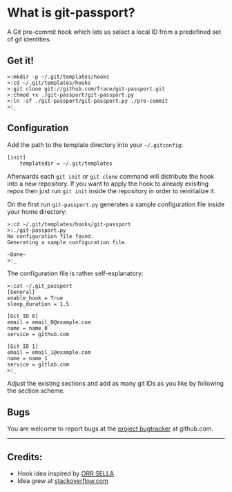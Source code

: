 # What is git-passport?
A Git pre-commit hook which lets us select a local ID from a predefined set of
git identities.


## Get it!
```
>:mkdir -p ~/.git/templates/hooks
>:cd ~/.git/templates/hooks
>:git clone git://github.com/frace/git-passport.git
>:chmod +x ./git-passport/git-passport.py
>:ln -sf ./git-passport/git-passport.py ./pre-commit
>:_
```

## Configuration
Add the path to the template directory into your `~/.gitconfig`:

```
[init]
    templatedir = ~/.git/templates
```

Afterwards each `git init` or `git clone` command will distribute
the hook into a new repository.
If you want to apply the hook to already exisiting repos then just run
`git init` inside the repository in order to reinitialize it.

On the first run `git-passport.py` generates a sample configuration file inside
your home directory:

```
>:cd ~/.git/templates/hooks/git-passport
>:./git-passport.py
No configuration file found.
Generating a sample configuration file.

~Done~
>:_
```

The configuration file is rather self-explanatory:
```
>:cat ~/.git_passport
[General]
enable_hook = True
sleep_duration = 1.5

[Git ID 0]
email = email_0@example.com
name = name_0
service = github.com

[Git ID 1]
email = email_1@example.com
name = name_1
service = gitlab.com
>:_
```

Adjust the existing sections and add as many git IDs as you like by following
the section scheme.


## Bugs
You are welcome to report bugs at the [project bugtracker][project-bugtracker]
at github.com.

[project-bugtracker]: https://github.com/frace/git-passport/issues


* * *
## Credits:
+ Hook idea inspired by [ORR SELLA][related-1]
+ Idea grew at [stackoverflow.com][related-2]

[related-1]: https://orrsella.com/2013/08/10/git-using-different-user-emails-for-different-repositories/
[related-2]: http://stackoverflow.com/questions/4220416/can-i-specify-multiple-users-for-myself-in-gitconfig/23107012#23107012
